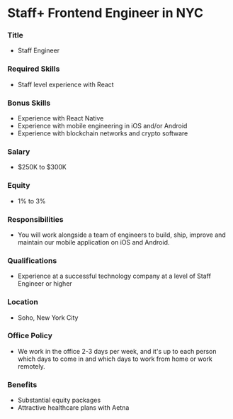 # Staff+ Frontend Engineer in NYC

### Title

- Staff Engineer

### Required Skills

- Staff level experience with React

### Bonus Skills

- Experience with React Native
- Experience with mobile engineering in iOS and/or Android
- Experience with blockchain networks and crypto software

### Salary

- $250K to $300K

### Equity

- 1% to 3%

### Responsibilities

- You will work alongside a team of engineers to build, ship, improve and maintain our mobile application on iOS and Android.

### Qualifications

- Experience at a successful technology company at a level of Staff Engineer or higher

### Location

- Soho, New York City

### Office Policy

- We work in the office 2-3 days per week, and it's up to each person which days to come in and which days to work from home or work remotely.

### Benefits

- Substantial equity packages
- Attractive healthcare plans with Aetna
